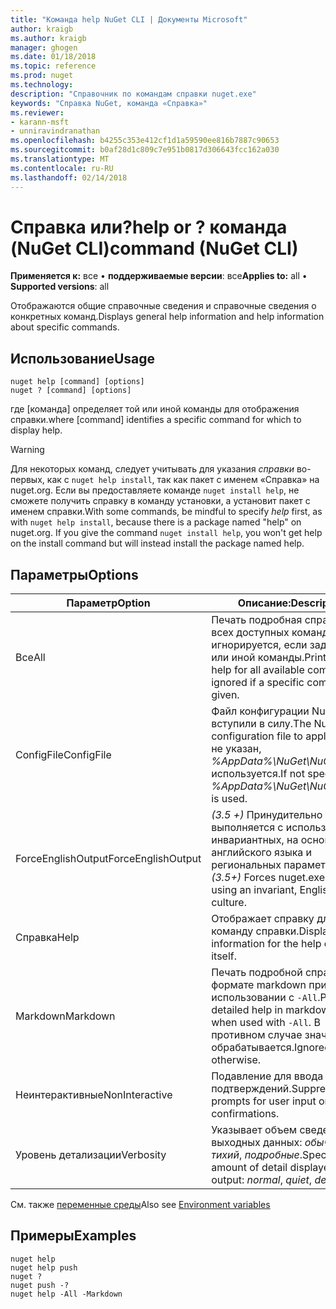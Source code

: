 ```yaml
---
title: "Команда help NuGet CLI | Документы Microsoft"
author: kraigb
ms.author: kraigb
manager: ghogen
ms.date: 01/18/2018
ms.topic: reference
ms.prod: nuget
ms.technology: 
description: "Справочник по командам справки nuget.exe"
keywords: "Справка NuGet, команда «Справка»"
ms.reviewer:
- karann-msft
- unniravindranathan
ms.openlocfilehash: b4255c353e412cf1d1a59590ee816b7887c90653
ms.sourcegitcommit: b0af28d1c809c7e951b0817d306643fcc162a030
ms.translationtype: MT
ms.contentlocale: ru-RU
ms.lasthandoff: 02/14/2018
---
```

# <a name="help-or--command-nuget-cli"></a><span data-ttu-id="485e4-104">Справка или?</span><span class="sxs-lookup"><span data-stu-id="485e4-104">help or ?</span></span> <span data-ttu-id="485e4-105">команда (NuGet CLI)</span><span class="sxs-lookup"><span data-stu-id="485e4-105">command (NuGet CLI)</span></span>

<span data-ttu-id="485e4-106">**Применяется к:** все &bullet; **поддерживаемые версии**: все</span><span class="sxs-lookup"><span data-stu-id="485e4-106">**Applies to:** all &bullet; **Supported versions**: all</span></span>

<span data-ttu-id="485e4-107">Отображаются общие справочные сведения и справочные сведения о конкретных команд.</span><span class="sxs-lookup"><span data-stu-id="485e4-107">Displays general help information and help information about specific commands.</span></span>

## <a name="usage"></a><span data-ttu-id="485e4-108">Использование</span><span class="sxs-lookup"><span data-stu-id="485e4-108">Usage</span></span>

```cli
nuget help [command] [options]
nuget ? [command] [options]
```

<span data-ttu-id="485e4-109">где [команда] определяет той или иной команды для отображения справки.</span><span class="sxs-lookup"><span data-stu-id="485e4-109">where [command] identifies a specific command for which to display help.</span></span>

> [!Warning]
> <span data-ttu-id="485e4-110">Для некоторых команд, следует учитывать для указания *справки* во-первых, как с `nuget help install`, так как пакет с именем «Справка» на nuget.org. Если вы предоставляете команде `nuget install help`, не сможете получить справку в команду установки, а установит пакет с именем справки.</span><span class="sxs-lookup"><span data-stu-id="485e4-110">With some commands, be mindful to specify *help* first, as with `nuget help install`, because there is a package named "help" on nuget.org. If you give the command `nuget install help`, you won't get help on the install command but will instead install the package named help.</span></span>

## <a name="options"></a><span data-ttu-id="485e4-111">Параметры</span><span class="sxs-lookup"><span data-stu-id="485e4-111">Options</span></span>

| <span data-ttu-id="485e4-112">Параметр</span><span class="sxs-lookup"><span data-stu-id="485e4-112">Option</span></span> | <span data-ttu-id="485e4-113">Описание:</span><span class="sxs-lookup"><span data-stu-id="485e4-113">Description</span></span> |
| --- | --- |
| <span data-ttu-id="485e4-114">Все</span><span class="sxs-lookup"><span data-stu-id="485e4-114">All</span></span> | <span data-ttu-id="485e4-115">Печать подробная справка для всех доступных команд; игнорируется, если задан той или иной команды.</span><span class="sxs-lookup"><span data-stu-id="485e4-115">Print detailed help for all available commands; ignored if a specific command is given.</span></span> |
| <span data-ttu-id="485e4-116">ConfigFile</span><span class="sxs-lookup"><span data-stu-id="485e4-116">ConfigFile</span></span> | <span data-ttu-id="485e4-117">Файл конфигурации NuGet вступили в силу.</span><span class="sxs-lookup"><span data-stu-id="485e4-117">The NuGet configuration file to apply.</span></span> <span data-ttu-id="485e4-118">Если не указан, *%AppData%\NuGet\NuGet.Config* используется.</span><span class="sxs-lookup"><span data-stu-id="485e4-118">If not specified, *%AppData%\NuGet\NuGet.Config* is used.</span></span> |
| <span data-ttu-id="485e4-119">ForceEnglishOutput</span><span class="sxs-lookup"><span data-stu-id="485e4-119">ForceEnglishOutput</span></span> | <span data-ttu-id="485e4-120">*(3.5 +)*  Принудительно nuget.exe выполняется с использованием инвариантных, на основе английского языка и региональных параметров.</span><span class="sxs-lookup"><span data-stu-id="485e4-120">*(3.5+)* Forces nuget.exe to run using an invariant, English-based culture.</span></span> |
| <span data-ttu-id="485e4-121">Справка</span><span class="sxs-lookup"><span data-stu-id="485e4-121">Help</span></span> | <span data-ttu-id="485e4-122">Отображает справку для саму команду справки.</span><span class="sxs-lookup"><span data-stu-id="485e4-122">Displays help information for the help command itself.</span></span> |
| <span data-ttu-id="485e4-123">Markdown</span><span class="sxs-lookup"><span data-stu-id="485e4-123">Markdown</span></span> | <span data-ttu-id="485e4-124">Печать подробной справки в формате markdown при использовании с `-All`.</span><span class="sxs-lookup"><span data-stu-id="485e4-124">Print detailed help in markdown format when used with `-All`.</span></span> <span data-ttu-id="485e4-125">В противном случае значение не обрабатывается.</span><span class="sxs-lookup"><span data-stu-id="485e4-125">Ignored otherwise.</span></span> |
| <span data-ttu-id="485e4-126">Неинтерактивные</span><span class="sxs-lookup"><span data-stu-id="485e4-126">NonInteractive</span></span> | <span data-ttu-id="485e4-127">Подавление для ввода данных и подтверждений.</span><span class="sxs-lookup"><span data-stu-id="485e4-127">Suppresses prompts for user input or confirmations.</span></span> |
| <span data-ttu-id="485e4-128">Уровень детализации</span><span class="sxs-lookup"><span data-stu-id="485e4-128">Verbosity</span></span> | <span data-ttu-id="485e4-129">Указывает объем сведений в выходных данных: *обычного*, *тихий*, *подробные*.</span><span class="sxs-lookup"><span data-stu-id="485e4-129">Specifies the amount of detail displayed in the output: *normal*, *quiet*, *detailed*.</span></span> |

<span data-ttu-id="485e4-130">См. также [переменные среды](cli-ref-environment-variables.md)</span><span class="sxs-lookup"><span data-stu-id="485e4-130">Also see [Environment variables](cli-ref-environment-variables.md)</span></span>

## <a name="examples"></a><span data-ttu-id="485e4-131">Примеры</span><span class="sxs-lookup"><span data-stu-id="485e4-131">Examples</span></span>

```cli
nuget help
nuget help push
nuget ?
nuget push -?
nuget help -All -Markdown
```
